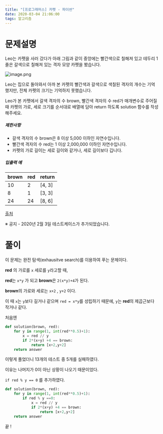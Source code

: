 ```yaml
---
title: "[프로그래머스] 카펫 - 파이썬"
date: 2020-03-04 21:06:00
tags: 알고리즘
---
```




# 문제설명

Leo는 카펫을 사러 갔다가 아래 그림과 같이 중앙에는 빨간색으로 칠해져 있고 테두리 1줄은 갈색으로 칠해져 있는 격자 모양 카펫을 봤습니다.

![image.png](https://grepp-programmers.s3.amazonaws.com/files/ybm/7c94563a35/2ff27ac9-97d0-43a9-9cf8-a344b8e7912e.png)

Leo는 집으로 돌아와서 아까 본 카펫의 빨간색과 갈색으로 색칠된 격자의 개수는 기억했지만, 전체 카펫의 크기는 기억하지 못했습니다.

Leo가 본 카펫에서 갈색 격자의 수 brown, 빨간색 격자의 수 red가 매개변수로 주어질 때 카펫의 가로, 세로 크기를 순서대로 배열에 담아 return 하도록 solution 함수를 작성해주세요.

##### 제한사항

- 갈색 격자의 수 brown은 8 이상 5,000 이하인 자연수입니다.
- 빨간색 격자의 수 red는 1 이상 2,000,000 이하인 자연수입니다.
- 카펫의 가로 길이는 세로 길이와 같거나, 세로 길이보다 깁니다.

##### 입출력 예

| brown | red  | return |
| ----- | ---- | ------ |
| 10    | 2    | [4, 3] |
| 8     | 1    | [3, 3] |
| 24    | 24   | [8, 6] |

[출처](http://hsin.hr/coci/archive/2010_2011/contest4_tasks.pdf)

※ 공지 - 2020년 2월 3일 테스트케이스가 추가되었습니다.

# 풀이

이 문제는 완전 탐색(exhausitve search)를 이용하여 푸는 문제이다. 



**red** 의 가로를 `x` 세로를 `y`라고할 때, 

**red**는 `x*y` 가 되고 **brown**은 `2(x*y)+4`가 된다. 

**brown**의 가로와 세로는 `x+2` , `y+2` 이다.



이 때 `x`는 `y`보다 길거나 같으며 `red = x*y`를 성립하기 때문에, `y`는 **red**의 제곱근보다 작거나 같다.



처음엔

```python
def solution(brown, red):
    for y in range(1, int(red**0.5)+1):
        x = red // y
        if 2*(x+y) +4 == brown:
            return [x+2,y+2]
    return answer
```

이렇게 풀었더니 13개의 테스트 중 5개를 실패하였다.

이유는 나머지가 0이 아닌 상황이 나오기 때문이었다. 



`if red % y == 0` 를 추가하였다.

```python
def solution(brown, red):
    for y in range(1, int(red**0.5)+1):
        if red % y ==0:
            x = red // y
            if 2*(x+y) +4 == brown:
                return [x+2,y+2]
    return answer

```

끝 !